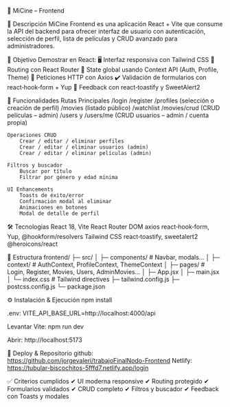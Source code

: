 📄 MiCine – Frontend

📌 Descripción
    MiCine Frontend es una aplicación React + Vite que consume la API del backend para ofrecer interfaz de usuario con autenticación, selección de perfil, lista de películas y CRUD avanzado para administradores.

🎯 Objetivo
    Demostrar en React:
        🖥️ Interfaz responsiva con Tailwind CSS
        🔀 Routing con React Router
        🧩 State global usando Context API (Auth, Profile, Theme)
        📡 Peticiones HTTP con Axios
        ✔️ Validación de formularios con react‑hook‑form + Yup
        🚀 Feedback con react‑toastify y SweetAlert2

🚀 Funcionalidades
    Rutas Principales
        /login
        /register
        /profiles (selección o creación de perfil)
        /movies (listado público)
        /watchlist
        /movies/crud (CRUD películas – admin)
        /users y /users/me (CRUD usuarios – admin / cuenta propia)

    Operaciones CRUD
        Crear / editar / eliminar perfiles
        Crear / editar / eliminar usuarios (admin)
        Crear / editar / eliminar películas (admin)

    Filtros y buscador
        Buscar por título
        Filtrar por género y edad mínima

    UI Enhancements
        Toasts de éxito/error
        Confirmación modal al eliminar
        Animaciones en botones
        Modal de detalle de perfil

🛠 Tecnologías
    React 18, Vite
    React Router DOM
    axios
    react‑hook‑form, Yup, @hookform/resolvers
    Tailwind CSS
    react‑toastify, sweetalert2
    @heroicons/react

📂 Estructura
    frontend/
    ├─ src/
    │  ├─ components/      # Navbar, modals…
    │  ├─ context/         # AuthContext, ProfileContext, ThemeContext
    │  ├─ pages/           # Login, Register, Movies, Users, AdminMovies…
    │  ├─ App.jsx
    │  ├─ main.jsx
    │  └─ index.css        # Tailwind directives
    ├─ tailwind.config.js
    ├─ postcss.config.js
    └─ package.json

⚙️ Instalación & Ejecución
    npm install

.env:
    VITE_API_BASE_URL=http://localhost:4000/api

Levantar Vite:
    npm run dev

Abrir: http://localhost:5173

🔗 Deploy & Repositorio
    github: https://github.com/jorgevaleri/trabajoFinalNodo-Frontend
    Netlify: https://tubular-biscochitos-5fffd7.netlify.app/login

✅ Criterios cumplidos
    ✔ UI moderna responsive
    ✔ Routing protegido
    ✔ Formularios validados
    ✔ CRUD completo
    ✔ Filtros y buscador
    ✔ Feedback con Toasts y modales